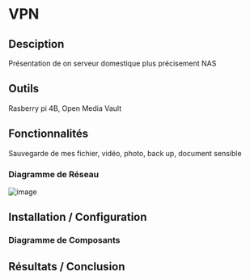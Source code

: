 # VPN

## Desciption
Présentation de on serveur domestique plus précisement NAS

## Outils
Rasberry pi 4B, Open Media Vault

## Fonctionnalités
Sauvegarde de mes fichier, vidéo, photo, back up, document sensible

### Diagramme de Réseau

![image](https://github.com/user-attachments/assets/2e67f062-3151-428d-98d9-838ba065c1f7)

## Installation / Configuration


### Diagramme de Composants


## Résultats / Conclusion
